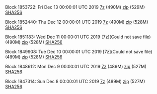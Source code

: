 Block 1853722: Fri Dec 13 00:00:01 UTC 2019 [7z]() (490M) [zip]() (529M) [SHA256]()

Block 1852440: Thu Dec 12 00:00:01 UTC 2019 [7z](https://transfer.sh/Tu2n0/bootstrap.dat.20191212.7z) (490M) [zip](https://transfer.sh/IOpKH/bootstrap.dat.20191212.zip) (528M) [SHA256](https://transfer.sh/jFVny/sha256.txt)

Block 1851183: Wed Dec 11 00:00:01 UTC 2019 [7z](Could not save file) (490M) [zip]() (528M) [SHA256]()

Block 1849908: Tue Dec 10 00:00:01 UTC 2019 [7z](Could not save file) (489M) [zip]() (528M) [SHA256]()

Block 1848612: Mon Dec  9 00:00:01 UTC 2019 [7z](https://transfer.sh/1671mz/bootstrap.dat.20191209.7z) (489M) [zip](https://transfer.sh/uhhyu/bootstrap.dat.20191209.zip) (527M) [SHA256](https://transfer.sh/KGSmx/sha256.txt)

Block 1847314: Sun Dec  8 00:00:01 UTC 2019 [7z](https://transfer.sh/xUwFe/bootstrap.dat.20191208.7z) (489M) [zip](https://transfer.sh/6E6Ct/bootstrap.dat.20191208.zip) (527M) [SHA256](https://transfer.sh/40prH/sha256.txt)
